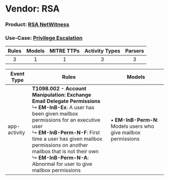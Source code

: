 Vendor: RSA
===========
### Product: [RSA NetWitness](../ds_rsa_rsa_netwitness.md)
### Use-Case: [Privilege Escalation](../../../../UseCases/uc_privilege_escalation.md)

| Rules | Models | MITRE TTPs | Activity Types | Parsers |
|:-----:|:------:|:----------:|:--------------:|:-------:|
|   3   |   1    |     1      |       3        |    3    |

| Event Type   | Rules    | Models    |
| ---- | ---- | ---- |
| app-activity | <b>T1098.002 - Account Manipulation: Exchange Email Delegate Permissions</b><br> ↳ <b>EM-InB-Ex</b>: A user has been given mailbox permissions for an executive user<br> ↳ <b>EM-InB-Perm-N-F</b>: First time a user has given mailbox permissions on another mailbox that is not their own<br> ↳ <b>EM-InB-Perm-N-A</b>: Abnormal for user to give mailbox permissions |  • <b>EM-InB-Perm-N</b>: Models users who give mailbox permissions |